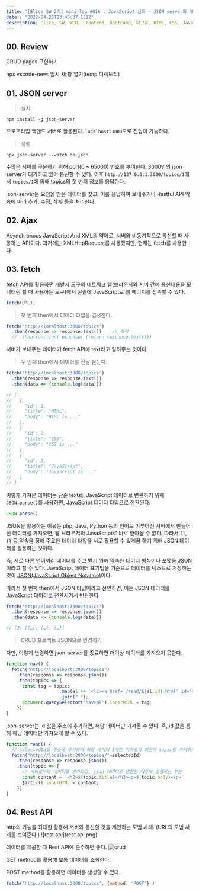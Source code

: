 ```yaml
---
title: "[Elice SW 2기] mini-log #016 : JavaScript 심화 - JSON server와 REST API"
date : "2022-04-25T23:46:37.121Z"
description: Elice, SW, WEB, Frontend, Bootcamp, 이고잉, HTML, CSS, JavaScript, OOP, Event, ES6, JSON, JSON server, ajax, fetch API, REST API
---
```


## 00. Review

CRUD pages 구현하기

npx vscode-new: 임시 새 창 열기(temp 디렉토리)

## 01. JSON server

> 설치

```
npm install -g json-server
```

프로토타입 백엔드 서버로 활용된다. `localhost:3000`으로 진입이 가능하다.
> 실행

```
npx json-server --watch db.json
```

수많은 서버를 구분하기 위해 port(0 ~ 65000) 번호를 부여한다. 3000번의 json server가 대기하고 있어 통신할 수 있다. 이후
`http://127.0.0.1:3000/topics/1`에서 `topics/1`에 의해 topics의 첫 번째 정보를 응답한다.

json-server는 요청을 받은 데이터를 찾고, 이를 응답하여 보내주거나 Restful API 약속에 따라 추가, 수정, 삭제 등을 처리한다.

## 02. Ajax

Asynchronous JavaScript And XML의 약어로, 서버와 비동기적으로 통신할 때 사용하는 API이다. 과거에는 XMLHttpRequest를 사용했지만, 현재는 fetch를 사용한다.

## 03. fetch

fetch API를 활용하면 개발자 도구의 네트워크 탭(브라우저와 서버 간에 통신내용을 모니터링 할 때 사용하는 도구)에서 콘솔에 JavaScript로 웹 페이지를 접속할 수 있다.

```javascript
fetch(URL);
```

> 첫 번째 then에서 데이터 타입을 결정한다.

```javascript
fetch('http://localhost:3000/topics')
  .then(response => response.text())    // 축약
  // .then(function(response) {return response.text()})
```

서버가 보내주는 데이터가 fetch API에 text라고 알려주는 것이다.

> 두 번째 then에서 데이터를 전달 받는다.

```javascript
fetch('http://localhost:3000/topics')
  .then(response => response.text())
  .then(data => {console.log(data)})

// [
//   {
//     "id": 1,
//     "title": "HTML",
//     "body": "HTML is ..."
//   },
//   {
//     "id": 2,
//     "title": "CSS",
//     "body": "CSS is ..."
//   },
//   {
//     "id": 3,
//     "title": "JavaScript",
//     "body": "JavaScript is ..."
//   }
// ]
```

이렇게 가져온 데이터는 단순 text로, JavaScript 데이터로 변환하기 위해 [`JSON.parse()`](https://developer.mozilla.org/ko/docs/Web/JavaScript/Reference/Global_Objects/JSON/parse)를 사용하면, JavaScript 데이터 타입으로 전환된다.

```javascript
JSON.parse()
```

JSON을 활용하는 이유는 php, Java, Python 등의 언어로 이루어진 서버에서 만들어진 데이터를 가져오면, 웹 브라우저의 JavaScript로 바로 받아올 수 없다. 따라서 `[]`, `{}` 등 약속을 정해 주요한 데이터 타입을 서로 활용할 수 있게끔 하기 위해 JSON 데이터를 활용하는 것이다.

즉, 서로 다른 언어끼리 데이터를 주고 받기 위해 약속한 데이터 형식이나 포맷을 JSON이라고 할 수 있다. JavaScript 데이터 표기법을 기준으로 데이터를 텍스트로 저장하는 것이 [JSON(JavaScript Object Notation)](https://www.json.org/json-en.html)이다.

따라서 첫 번째 then에서 JSON 타입이라고 선언하면, 이는 JSON 데이터를 JavaScript 데이터로 전환시켜서 반환한다.

```javascript
fetch('http://localhost:3000/topics')
  .then(response => response.json())
  .then(data => {console.log(data)})

// (3) [{…}, {…}, {…}]
```

> CRUD 프로젝트 JSON으로 변경하기

다만, 이렇게 변경하면 json-server를 종료하면 더이상 데이터를 가져오지 못한다.

```javascript
function nav() {
  fetch("http://localhost:3000/topics")
    .then(response => response.json())
    .then(topics => {
      const tag = topics
                    .map(el => `<li><a href='/read/${el.id}.html' id='${el.id}' onclick='navHandler(event);'>${el.title}</a></li>`)
                    .join(" ");
      document.querySelector('nav>ol').innerHTML = tag;
    })
}
```

json-server는 id 값을 주소에 추가하면, 해당 데이터만 가져올 수 있다. 즉, id 값을 통해 해당 데이터만 가져오게 할 수 있다.

```javascript
function read() {
  // selectedId를 주소에 추가하여 해당 데이터 1개만 가져오기 때문에 topic만 가져와도 된다.
  fetch("http://localhost:3000/topics/"+selectedId)
    .then(response => response.json())
    .then(topic => {
      // 서버로부터 데이터를 받아오고, json 데이터로 변환한 이후에 실행되는 부분
      const content = `<h2>${topic.title}</h2><p>${topic.body}</p>`
      $article.innerHTML = content;
    })
}
```

## 04. Rest API

http의 기능을 최대한 활용해 서버와 통신할 것을 제안하는 모범 사례. (URL의 모범 사례를 보여준다.)
![rest api](rest api.png)

데이터를 제공할 때 Rest API에 준수하면 좋다.
![crud](image4.png)

GET method를 활용해 보통 데이터를 조회한다.

POST method를 활용하면 데이터를 생성할 수 있다.

```javascript
fetch('http://localhost:3000/topics', {method: 'POST'} )
```
